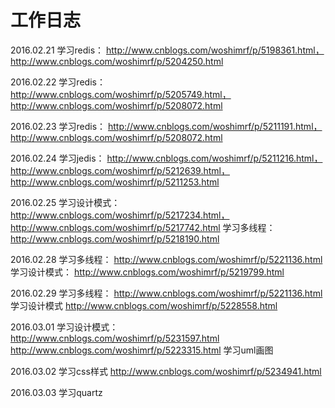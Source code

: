 # 工作日志
2016.02.21
学习redis：
http://www.cnblogs.com/woshimrf/p/5198361.html，http://www.cnblogs.com/woshimrf/p/5204250.html

2016.02.22
学习redis：
http://www.cnblogs.com/woshimrf/p/5205749.html，http://www.cnblogs.com/woshimrf/p/5208072.html

2016.02.23
学习redis：
http://www.cnblogs.com/woshimrf/p/5211191.html，http://www.cnblogs.com/woshimrf/p/5208072.html

2016.02.24
学习jedis：
http://www.cnblogs.com/woshimrf/p/5211216.html，http://www.cnblogs.com/woshimrf/p/5212639.html，http://www.cnblogs.com/woshimrf/p/5211253.html

2016.02.25
学习设计模式：
http://www.cnblogs.com/woshimrf/p/5217234.html，http://www.cnblogs.com/woshimrf/p/5217742.html
学习多线程：
http://www.cnblogs.com/woshimrf/p/5218190.html


2016.02.28
学习多线程：
http://www.cnblogs.com/woshimrf/p/5221136.html
学习设计模式：
http://www.cnblogs.com/woshimrf/p/5219799.html

2016.02.29
学习多线程：
http://www.cnblogs.com/woshimrf/p/5221136.html
学习设计模式
http://www.cnblogs.com/woshimrf/p/5228558.html


2016.03.01
学习设计模式： 
http://www.cnblogs.com/woshimrf/p/5231597.html
http://www.cnblogs.com/woshimrf/p/5223315.html
学习uml画图

2016.03.02
学习css样式
http://www.cnblogs.com/woshimrf/p/5234941.html

2016.03.03
学习quartz